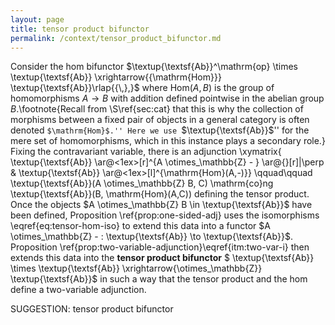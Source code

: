 ```yaml
---
layout: page
title: tensor product bifunctor
permalink: /context/tensor_product_bifunctor.md
---
```


Consider the hom bifunctor
 $\textup{\textsf{Ab}}^\mathrm{op} \times \textup{\textsf{Ab}} \xrightarrow{{\mathrm{Hom}}} \textup{\textsf{Ab}}\rlap{{\,},}$ where $\mathrm{Hom}(A,B)$ is the group of homomorphisms $A \to B$ with addition defined pointwise in the abelian group $B$.\footnote{Recall from \S\ref{sec:cat} that this is why the collection of morphisms between a fixed pair of objects in a general category is often denoted ``$\mathrm{Hom}$.'' Here we use ``$\textup{\textsf{Ab}}$'' for the mere set of homomorphisms, which in this instance plays a secondary role.}   Fixing the contravariant variable, there is an adjunction
  \xymatrix{ \textup{\textsf{Ab}} \ar@<1ex>[r]^{A \otimes_\mathbb{Z} - } \ar@{}[r]|\perp & \textup{\textsf{Ab}} \ar@<1ex>[l]^{\mathrm{Hom}(A,-)}}
 \qquad\qquad \textup{\textsf{Ab}}(A \otimes_\mathbb{Z} B, C) \mathrm{co}ng \textup{\textsf{Ab}}(B, \mathrm{Hom}(A,C))  defining the tensor product.
Once the objects $A \otimes_\mathbb{Z} B \in \textup{\textsf{Ab}}$ have been defined, Proposition \ref{prop:one-sided-adj} uses the isomorphisms \eqref{eq:tensor-hom-iso} to extend this data into a functor $A \otimes_\mathbb{Z} - : \textup{\textsf{Ab}} \to \textup{\textsf{Ab}}$. Proposition \ref{prop:two-variable-adjunction}\eqref{itm:two-var-i} then extends this data into the **tensor product bifunctor** $ \textup{\textsf{Ab}} \times \textup{\textsf{Ab}} \xrightarrow{\otimes_\mathbb{Z}} \textup{\textsf{Ab}}$ in such a way that the tensor product and the hom define a two-variable adjunction.

SUGGESTION: tensor product bifunctor